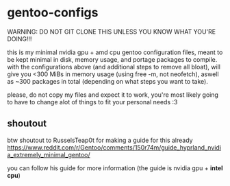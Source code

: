 # gentoo-configs

WARNING: DO NOT GIT CLONE THIS UNLESS YOU KNOW WHAT YOU'RE DOING!!!

this is my minimal nvidia gpu + amd cpu gentoo configuration files, meant to be kept minimal in disk, memory usage, and portage packages to compile.
with the configurations above (and additional steps to remove all bloat), will give you <300 MiBs in memory usage (using free -m, not neofetch), aswell as ~300 packages in total (depending on what steps you want to take).

please, do not copy my files and expect it to work, you're most likely going to have to change alot of things to fit your personal needs :3
## shoutout
btw shoutout to RusselsTeap0t for making a guide for this already
https://www.reddit.com/r/Gentoo/comments/150r74m/guide_hyprland_nvidia_extremely_minimal_gentoo/

you can follow his guide for more information (the guide is nvidia gpu + **intel cpu**)
